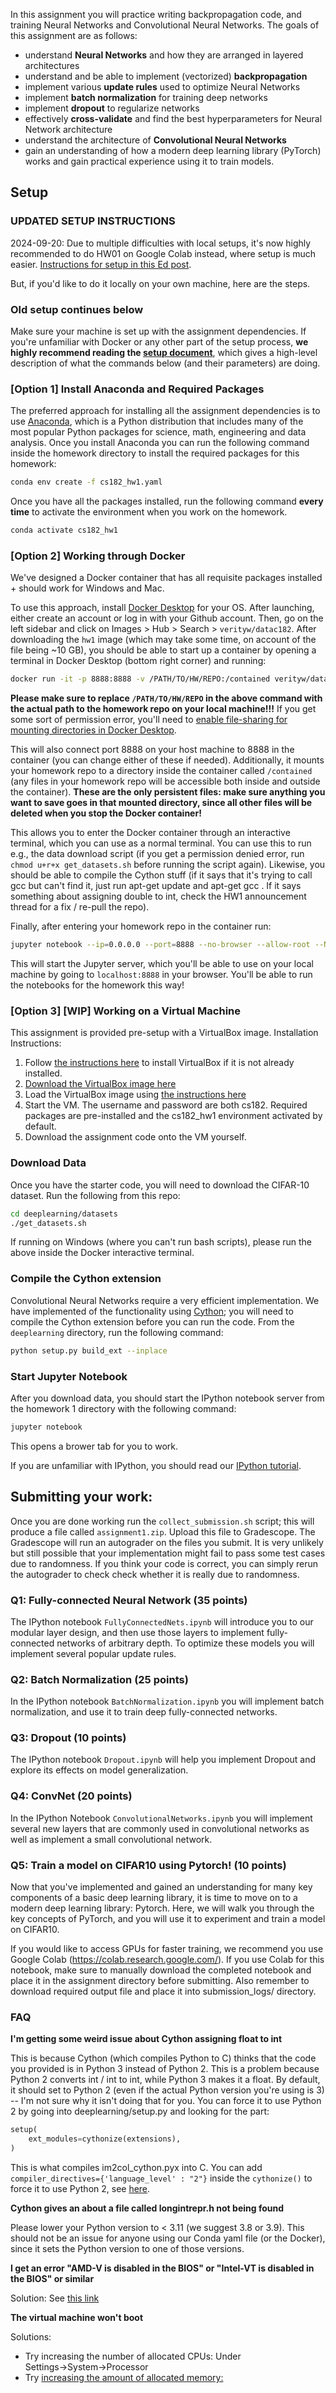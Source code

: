 In this assignment you will practice writing backpropagation code, and training
Neural Networks and Convolutional Neural Networks. The goals of this assignment
are as follows:

- understand **Neural Networks** and how they are arranged in layered
  architectures
- understand and be able to implement (vectorized) **backpropagation**
- implement various **update rules** used to optimize Neural Networks
- implement **batch normalization** for training deep networks
- implement **dropout** to regularize networks
- effectively **cross-validate** and find the best hyperparameters for Neural
  Network architecture
- understand the architecture of **Convolutional Neural Networks**
- gain an understanding of how a modern deep learning library (PyTorch) works
  and gain practical experience using it to train models.

## Setup

### UPDATED SETUP INSTRUCTIONS

2024-09-20: Due to multiple difficulties with local setups, it's now highly recommended to do HW01 on Google Colab instead, where setup is much easier. [Instructions for setup in this Ed post](https://edstem.org/us/courses/64085/discussion/5293723).

But, if you'd like to do it locally on your own machine, here are the steps.

### Old setup continues below

Make sure your machine is set up with the assignment dependencies. If you're unfamiliar with Docker or any other part of the setup process, **we highly recommend reading the [setup document](dockersetup.md)**, which gives a high-level description of what the commands below (and their parameters) are doing.

### [Option 1] Install Anaconda and Required Packages
The preferred approach for installing all the assignment dependencies is to use
[Anaconda](https://www.anaconda.com/products/individual), which is a Python distribution
that includes many of the most popular Python packages for science, math,
engineering and data analysis. Once you install Anaconda you can run the following
command inside the homework directory to install the required packages for this homework:

```bash
conda env create -f cs182_hw1.yaml
```

Once you have all the packages installed, run the following command **every time**
to activate the environment when you work on the homework.
```bash
conda activate cs182_hw1
```

### [Option 2] Working through Docker
We've designed a Docker container that has all requisite packages installed + should work for Windows and Mac.

To use this approach, install [Docker Desktop](https://www.docker.com/products/docker-desktop/) for your OS. After launching, either create an account or log in with your Github account. Then, go on the left sidebar and click on Images > Hub > Search > `verityw/datac182`. After downloading the `hw1` image (which may take some time, on account of the file being ~10 GB), you should be able to start up a container by opening a terminal in Docker Desktop (bottom right corner) and running:
```bash
docker run -it -p 8888:8888 -v /PATH/TO/HW/REPO:/contained verityw/datac182:hw1 bash
```
**Please make sure to replace `/PATH/TO/HW/REPO` in the above command with the actual path to the homework repo on your local machine!!!** If you get some sort of permission error, you'll need to [enable file-sharing for mounting directories in Docker Desktop](https://forums.docker.com/t/automatically-permit-sharing-for-mounts/141124/3).

This will also connect port 8888 on your host machine to 8888 in the container (you can change either of these if needed). Additionally, it mounts your homework repo to a directory inside the container called `/contained` (any files in your homework repo will be accessible both inside and outside the container). **These are the only persistent files: make sure anything you want to save goes in that mounted directory, since all other files will be deleted when you stop the Docker container!** 

This allows you to enter the Docker container through an interactive terminal, which you can use as a normal terminal. You can use this to run e.g., the data download script (if you get a permission denied error, run `chmod u+r+x get_datasets.sh` before running the script again). Likewise, you should be able to compile the Cython stuff (if it says that it's trying to call gcc but can't find it, just run apt-get update and apt-get gcc . If it says something about assigning double to int, check the HW1 announcement thread for a fix / re-pull the repo).

Finally, after entering your homework repo in the container run:
```bash
jupyter notebook --ip=0.0.0.0 --port=8888 --no-browser --allow-root --NotebookApp.token=''
```
This will start the Jupyter server, which you'll be able to use on your local machine by going to `localhost:8888` in your browser. You'll be able to run the notebooks for the homework this way!

### [Option 3] [WIP] Working on a Virtual Machine
This assignment is provided pre-setup with a VirtualBox image. Installation Instructions:
1. Follow [the instructions here](https://www.virtualbox.org/manual/ch02.html) to install VirtualBox if it is not already installed.
2. [Download the VirtualBox image here](https://drive.google.com/file/d/1J1oRKQtIa5gMUxpzOrdLL6taQtGA4a3k/view?usp=sharing)
3. Load the VirtualBox image using [the instructions here](https://docs.oracle.com/cd/E26217_01/E26796/html/qs-import-vm.html)
4. Start the VM. The username and password are both cs182. Required packages are pre-installed and the cs182_hw1 environment activated by default.
5. Download the assignment code onto the VM yourself.

### Download Data
Once you have the starter code, you will need to download the CIFAR-10 dataset.
Run the following from this repo:

```bash
cd deeplearning/datasets
./get_datasets.sh
```

If running on Windows (where you can't run bash scripts), please run the above inside the Docker interactive terminal.

### Compile the Cython extension
Convolutional Neural Networks require a very
efficient implementation. We have implemented of the functionality using
[Cython](http://cython.org/); you will need to compile the Cython extension
before you can run the code. From the `deeplearning` directory, run the following
command:

```bash
python setup.py build_ext --inplace
```

### Start Jupyter Notebook
After you download data, you should start the IPython notebook server
from the homework 1 directory with the following command:

```bash
jupyter notebook
```
This opens a brower tab for you to work.

If you are unfamiliar with IPython, you should
read our [IPython tutorial](https://www.dataquest.io/blog/jupyter-notebook-tutorial/).

## Submitting your work:
Once you are done working run the `collect_submission.sh` script;
this will produce a file called `assignment1.zip`.
Upload this file to Gradescope.
The Gradescope will run an autograder on the files you submit. It is very unlikely but still possible that your implementation might fail to pass some test cases due to randomness.
If you think your code is correct, you can simply rerun the autograder to check check whether it is really due to randomness.

### Q1: Fully-connected Neural Network (35 points)
The IPython notebook `FullyConnectedNets.ipynb` will introduce you to our
modular layer design, and then use those layers to implement fully-connected
networks of arbitrary depth. To optimize these models you will implement several
popular update rules.

### Q2: Batch Normalization (25 points)
In the IPython notebook `BatchNormalization.ipynb` you will implement batch
normalization, and use it to train deep fully-connected networks.

### Q3: Dropout (10 points)
The IPython notebook `Dropout.ipynb` will help you implement Dropout and explore
its effects on model generalization.

### Q4: ConvNet (20 points)
In the IPython Notebook `ConvolutionalNetworks.ipynb` you will implement several
new layers that are commonly used in convolutional networks as well as implement
a small convolutional network.

### Q5: Train a model on CIFAR10 using Pytorch! (10 points)
Now that you've implemented and gained an understanding for many key components
of a basic deep learning library, it is time to move on to a modern deep learning
library: Pytorch. Here, we will walk you through the key concepts of PyTorch, and
you will use it to experiment and train a model on CIFAR10.

If you would like to access GPUs for faster training, we recommend
you use Google Colab (https://colab.research.google.com/). If you use Colab for this notebook, make sure to manually download the completed
notebook and place it in the assignment directory before submitting. Also remember
to download required output file and place it into submission_logs/ directory.

### FAQ

**I'm getting some weird issue about Cython assigning float to int** 

This is because Cython (which compiles Python to C) thinks that the code you provided is in Python 3 instead of Python 2. This is a problem because Python 2 converts int / int to int, while Python 3 makes it a float. By default, it should set to Python 2 (even if the actual Python version you're using is 3) -- I'm not sure why it isn't doing that for you. You can force it to use Python 2 by going into deeplearning/setup.py and looking for the part:

```python
setup(
    ext_modules=cythonize(extensions),
)
```
This is what compiles im2col_cython.pyx into C. You can add `compiler_directives={'language_level' : "2"}` inside the `cythonize()` to force it to use Python 2, see [here](https://stackoverflow.com/questions/34603628/how-to-specify-python-3-source-in-cythons-setup-py).

**Cython gives an about a file called longintrepr.h not being found** 

Please lower your Python version to < 3.11 (we suggest 3.8 or 3.9). This should not be an issue for anyone using our Conda yaml file (or the Docker), since it sets the Python version to one of those versions.

**I get an error "AMD-V is disabled in the BIOS" or "Intel-VT is disabled in the BIOS" or similar**

Solution: See [this link](https://docs.fedoraproject.org/en-US/Fedora/13/html/Virtualization_Guide/sect-Virtualization-Troubleshooting-Enabling_Intel_VT_and_AMD_V_virtualization_hardware_extensions_in_BIOS.html)


**The virtual machine won't boot**

Solutions:

- Try increasing the number of allocated CPUs: Under Settings→System→Processor
- Try [increasing the amount of allocated memory:](https://superuser.com/questions/926339/how-to-change-the-ram-allocated-to-an-os-in-virtualbox)

